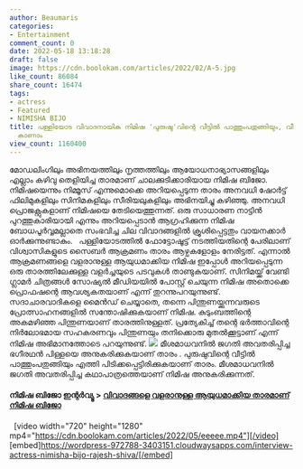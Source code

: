 ```yaml
---
author: Beaumaris
categories:
- Entertainment
comment_count: 0
date: 2022-05-18 13:18:28
draft: false
image: https://cdn.boolokam.com/articles/2022/02/A-5.jpg
like_count: 86084
share_count: 16474
tags:
- actress
- Featured
- NIMISHA BIJO
title: പള്ളിയോട വിവാദനായിക നിമിഷ 'പുരുഷു'വിന്റെ വീട്ടിൽ പാത്തുംപതുങ്ങിയും, വീഡിയോ
  കാണാം
view_count: 1160400
---
```


മോഡലിംഗിലും അഭിനയത്തിലും നൃത്തത്തിലും ആയോധനാഭ്യാസങ്ങളിലും എല്ലാം കഴിവു തെളിയിച്ച താരമാണ് ചാലക്കുടിക്കാരിയായ നിമിഷ ബിജോ. നിമിഷയെന്നും നിമ്മൂസ് എന്നുമൊക്കെ അറിയപ്പെടുന്ന താരം അനവധി ഷോർട്ട് ഫിലിമുകളിലും സിനിമകളിലും സീരിയലുകളിലും അഭിനയിച്ചു കഴിഞ്ഞു. അനവധി പ്രൊജക്റ്റുകളാണ് നിമിഷയെ തേടിയെത്തുന്നത്. ഒരു സാധാരണ നാട്ടിൻ പുറത്തുകാരിയായി എന്നും അറിയപ്പെടാൻ ആഗ്രഹിക്കുന്ന നിമിഷ ബോധപൂർവ്വമല്ലാതെ സംഭവിച്ച ചില വിവാദങ്ങളിൽ ക്രൂശിപ്പെട്ടതും വായനക്കാർ ഓർക്കുന്നുണ്ടാകും. &nbsp; പള്ളിയോടത്തിൽ ഫോട്ടോഷൂട്ട് നടത്തിയതിന്റെ പേരിലാണ് വിശ്വാസികളുടെ സൈബർ ആക്രമണം താരം ആഴ്ചകളോളം നേരിട്ടത്. എന്നാൽ ആക്രമണങ്ങളെ വളരാനുള്ള ആയുധമാക്കിയ നിമിഷ ഇപ്പോൾ അറിയപ്പെടുന്ന ഒരു താരത്തിലേക്കുള്ള വളർച്ചയുടെ പടവുകൾ താണ്ടുകയാണ്. സിനിമയ്ക്ക് വേണ്ടി ഗ്ലാമർ ചിത്രങ്ങൾ സോഷ്യൽ മീഡിയയിൽ പോസ്റ്റ് ചെയുന്ന നിമിഷ അതൊക്കെ പ്രൊഫഷന്റെ ആവശ്യകതയാണ് എന്ന് തുറന്നുപറയുന്നുണ്ട്. സദാചാരവാദികളെ മൈൻഡ് ചെയ്യാതെ, തന്നെ പിന്തുണയ്ക്കുന്നവരുടെ പ്രോത്സാഹനങ്ങളിൽ സന്തോഷിക്കുകയാണ് നിമിഷ. കുടുംബത്തിന്റെ അകമഴിഞ്ഞ പിന്തുണയാണ് താരത്തിനുള്ളത്. പ്രത്യേകിച്ച്‌ തന്റെ ഭർത്താവിന്റെ നിർലോഭമായ സഹകരണവും പിന്തുണയും തനിക്കൊരു മുതൽക്കൂട്ടാണ് എന്ന് നിമിഷ അഭിമാനത്തോടെ പറയുന്നുണ്ട്. ![](https://cdn.boolokam.com/articles/2022/02/A-5.jpg) മീശമാധവനിൽ ജഗതി അവതരിപ്പിച്ച ഭഗീരഥൻ പിള്ളയെ അനുകരിക്കുകയാണ് താരം . പുരുഷുവിന്റെ വീട്ടിൽ പാത്തുംപതുങ്ങിയും എത്തി പിടിക്കപ്പെട്ടിരിക്കുകയാണ് താരം. മീശമാധവനിൽ ജഗതി അവതരിപ്പിച്ച കഥാപാത്രത്തെയാണ് നിമിഷ അനുകരിക്കുന്നത്. 

#### **നിമിഷ ബിജോ ഇന്റർവ്യൂ > [വിവാദങ്ങളെ വളരാനുള്ള ആയുധമാക്കിയ താരമാണ് നിമിഷ ബിജോ](https://wordpress-972788-3403151.cloudwaysapps.com/interview-actress-nimisha-bijo-rajesh-shiva/)**

&nbsp; [video width="720" height="1280" mp4="https://cdn.boolokam.com/articles/2022/05/eeeee.mp4"][/video] &nbsp;  &nbsp; [embed]https://wordpress-972788-3403151.cloudwaysapps.com/interview-actress-nimisha-bijo-rajesh-shiva/[/embed]
